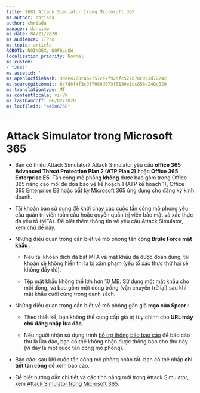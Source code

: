 ```yaml
---
title: 2681 Attack Simulator trong Microsoft 365
ms.author: chrisda
author: chrisda
manager: dansimp
ms.date: 04/21/2020
ms.audience: ITPro
ms.topic: article
ROBOTS: NOINDEX, NOFOLLOW
localization_priority: Normal
ms.custom:
- "2681"
ms.assetid: ''
ms.openlocfilehash: 3dae4768ca62757ce7f92dfc527078c963d72742
ms.sourcegitcommit: bc7d6f4f3c9f7060d073f5130e1ec856e248d020
ms.translationtype: MT
ms.contentlocale: vi-VN
ms.lasthandoff: 06/02/2020
ms.locfileid: "44506760"
---
```

# <a name="attack-simulator-in-microsoft-365"></a>Attack Simulator trong Microsoft 365

- Bạn có thiếu Attack Simulator? Attack Simulator yêu cầu **office 365 Advanced Threat Protection Plan 2 (ATP Plan 2)** hoặc **Office 365 Enterprise E5**. Tấn công mô phỏng **không** được bao gồm trong Office 365 nâng cao mối đe dọa bảo vệ kế hoạch 1 (ATP kế hoạch 1), Office 365 Enterprise E3 hoặc bất kỳ Microsoft 365 ứng dụng cho đăng ký kinh doanh.

- Tài khoản bạn sử dụng để khởi chạy các cuộc tấn công mô phỏng yêu cầu quản trị viên toàn cầu hoặc quyền quản trị viên bảo mật và xác thực đa yếu tố (MFA). Để biết thêm thông tin về yêu cầu Attack Simulator, xem [chủ đề này](https://docs.microsoft.com/microsoft-365/security/office-365-security/attack-simulator).

- Những điều quan trọng cần biết về mô phỏng tấn công **Brute Force mật khẩu** :

  - Nếu tài khoản đích đã bật MFA và mật khẩu đã được đoán đúng, tài khoản sẽ không hiển thị là bị xâm phạm (yếu tố xác thực thứ hai sẽ không đầy đủ).

  - Tệp mật khẩu không thể lớn hơn 10 MB. Sử dụng một mật khẩu cho mỗi dòng, và bao gồm một dòng trống (vận chuyển trở lại) sau khi mật khẩu cuối cùng trong danh sách.

- Những điều quan trọng cần biết về mô phỏng gắn giả **mạo của Spear** :

  - Theo thiết kế, bạn không thể cung cấp giá trị tùy chỉnh cho **URL máy chủ đăng nhập lừa đảo**.

  - Nếu người nhận sử dụng trình [bổ trợ thông báo báo cáo](https://docs.microsoft.com/microsoft-365/security/office-365-security/enable-the-report-message-add-in) để báo cáo thư là lừa đảo, bạn có thể không nhận được thông báo cho thư này (vì đây là một cuộc tấn công mô phỏng).

- Báo cáo: sau khi cuộc tấn công mô phỏng hoàn tất, bạn có thể nhấp **chi tiết tấn công** để xem báo cáo.

- Để biết hướng dẫn chi tiết và các tính năng mới trong Attack Simulator, xem [Attack Simulator trong Microsoft 365](https://docs.microsoft.com/microsoft-365/security/office-365-security/attack-simulator).
